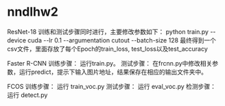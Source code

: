 # nndlhw2 
ResNet-18
训练和测试步骤同时进行，主要修改参数如下：
python train.py 
--device cuda 
--lr 0.1 
--argumentation cutout
--batch-size 128
最终得到一个csv文件，里面存放了每个Epoch的train_loss, test_loss以及test_accuracy

Faster R-CNN
训练步骤：
运行train.py。
测试步骤：
在frcnn.py中修改相关参数，运行predict，提示下输入图片地址，结果保存在相应的输出文件夹中。

FCOS
训练步骤：
运行 train_voc.py
测试步骤：
运行 eval_voc.py
检测步骤：
运行 detect.py
